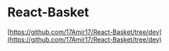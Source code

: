 # React-Basket

[https://github.com/17Amir17/React-Basket/tree/dev](https://github.com/17Amir17/React-Basket/tree/dev)
